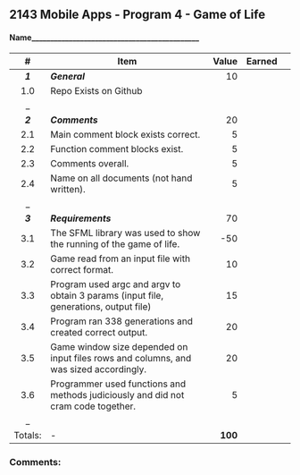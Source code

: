 ## 2143 Mobile Apps - Program 4 - Game of Life

#### Name_____________________________________________  
  
| #       | Item                                                                                  | Value   | Earned |       |
| :-----: | ------------------------------------------------------------------------------------- | ------: | -----: | :---: |
| ***1*** | ***General***                                                                         | 10      |        |       |
| 1.0     | Repo Exists on Github                                                                 |         |        |       |
| _       |                                                                                       |         |        |       |
| ***2*** | ***Comments***                                                                        | 20      |        |       |
| 2.1     | Main comment block exists correct.                                                    | 5       |        |       |
| 2.2     | Function comment blocks exist.                                                        | 5       |        |       |
| 2.3     | Comments overall.                                                                     | 5       |        |       |
| 2.4     | Name on all documents (not hand written).                                             | 5       |        |       |
| _       |                                                                                       |         |        |       |
| ***3*** | ***Requirements***                                                                    | 70      |        |       |
| 3.1     | The SFML library was used to show the running of the game of life.                    | -50     |        |       |
| 3.2     | Game read from an input file with correct format.                                     | 10      |        |       |
| 3.3     | Program used argc and argv to obtain 3 params (input file, generations, output file)  | 15      |        |       |
| 3.4     | Program ran 338 generations and created correct output.                               | 20      |        |       |
| 3.5     | Game window size depended on input files rows and columns, and was sized accordingly. | 20      |        |       |
| 3.6     | Programmer used functions and methods judiciously and did not cram code together.     | 5       |        |       |
| _       |                                                                                       |         |        |       |
| Totals: | -                                                                                     | **100** |        |       |
  
### Comments:  
  
```  
  
    
  
  
  
  
  
  
  
  
  
  
  
  
  
  
```  
  
    
  
